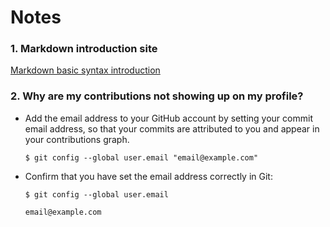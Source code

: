 # Notes

### 1. Markdown introduction site 

[Markdown basic syntax introduction](https://www.markdownguide.org/basic-syntax/)

### 2. Why are my contributions not showing up on my profile? 

* Add the email address to your GitHub account by setting your commit email address, so that your commits are attributed to you and appear in your contributions graph.

    `$ git config --global user.email "email@example.com" `

* Confirm that you have set the email address correctly in Git:

    `$ git config --global user.email `

    ` email@example.com `
